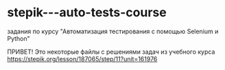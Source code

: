 # stepik---auto-tests-course
задания по курсу "Автоматизация тестирования с помощью Selenium и Python"

ПРИВЕТ!
Это некоторые файлы с решениями задач из учебного курса https://stepik.org/lesson/187065/step/11?unit=161976
